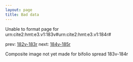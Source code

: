 ```yaml
---
layout: page
title: Bad data
---
```


Unable to format page for urn:cite2:hmt:e3.v1:183v#urn:cite2:hmt:e3.v1:184r#

prev: [182v-183r](../182v-183r/) next: [184v-185r](../184v-185r/)

Composite image not yet made for bifolio spread 183v-184r

